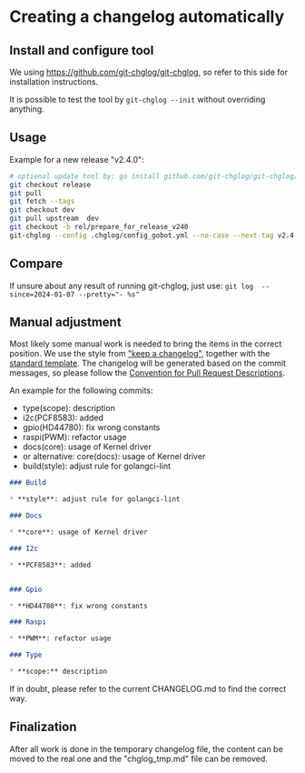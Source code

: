 # Creating a changelog automatically

## Install and configure tool

We using <https://github.com/git-chglog/git-chglog>, so refer to this side for installation instructions.

It is possible to test the tool by `git-chglog --init` without overriding anything.

## Usage

Example for a new release "v2.4.0":

```sh
# optional update tool by: go install github.com/git-chglog/git-chglog/cmd/git-chglog@latest
git checkout release
git pull
git fetch --tags
git checkout dev
git pull upstream  dev
git checkout -b rel/prepare_for_release_v240
git-chglog --config .chglog/config_gobot.yml --no-case --next-tag v2.4.0 v2.3.0.. > .chglog/chglog_tmp.md
```

## Compare

If unsure about any result of running git-chglog, just use:
`git log  --since=2024-01-07 --pretty="- %s"`

## Manual adjustment

Most likely some manual work is needed to bring the items in the correct position. We use the style from
["keep a changelog"](https://keepachangelog.com/en/1.1.0/), together with the [standard template](https://github.com/git-chglog/example-type-scope-subject/blob/master/CHANGELOG.standard.md).
The changelog will be generated based on the commit messages, so please follow the
[Convention for Pull Request Descriptions](../CONTRIBUTING.md).

An example for the following commits:

* type(scope): description
* i2c(PCF8583): added
* gpio(HD44780): fix wrong constants
* raspi(PWM): refactor usage
* docs(core): usage of Kernel driver
* or alternative: core(docs): usage of Kernel driver
* build(style): adjust rule for golangci-lint

```md
### Build

* **style**: adjust rule for golangci-lint

### Docs

* **core**: usage of Kernel driver

### I2c

* **PCF8583**: added


### Gpio

* **HD44780**: fix wrong constants

### Raspi

* **PWM**: refactor usage

### Type

* **scope:** description
```

If in doubt, please refer to the current CHANGELOG.md to find the correct way.

## Finalization

After all work is done in the temporary changelog file, the content can be moved to the real one and the "chglog_tmp.md"
file can be removed.
